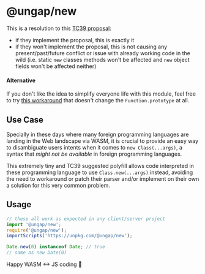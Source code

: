 # @ungap/new

This is a resolution to this [TC39 proposal](https://es.discourse.group/t/function-prototype-new/1772):

  * if they implement the proposal, this is exactly it
  * if they won't implement the proposal, this is not causing any present/past/future conflict or issue with already working code in the wild (i.e. static `new` classes methods won't be affected and `new` object fields won't be affected neither)

#### Alternative

If you don't like the idea to simplify everyone life with this module, feel free to try [this workaround](https://github.com/WebReflection/proxy-class-new#readme) that doesn't change the `Function.prototype` at all.

## Use Case

Specially in these days where many foreign programming languages are landing in the Web landscape via WASM, it is crucial to provide an easy way to disambiguate users intents when it comes to `new Class(...args)`, a syntax that *might not be available* in foreign programming languages.

This extremely tiny and TC39 suggested polyfill allows code interpreted in these programming language to use `Class.new(...args)` instead, avoiding the need to workaround or patch their parser and/or implement on their own a solution for this very common problem.

## Usage

```js
// these all work as expected in any client/server project
import '@ungap/new';
require('@ungap/new');
importScripts('https://unpkg.com/@ungap/new');

Date.new(0) instanceof Date; // true
// same as new Date(0)
```

Happy WASM <-> JS coding 🥳
